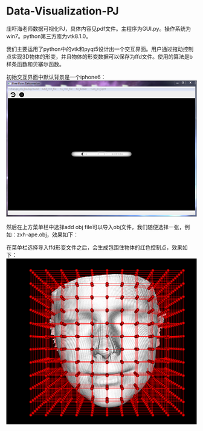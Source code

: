 # Data-Visualization-PJ

庄吓海老师数据可视化PJ，具体内容见pdf文件。主程序为GUI.py。操作系统为win7。python第三方库为vtk8.1.0。

我们主要运用了python中的vtk和pyqt5设计出一个交互界面。用户通过拖动控制点实现3D物体的形变，并且物体的形变数据可以保存为ffd文件。使用的算法是b样条函数和贝塞尔函数。

初始交互界面中默认背景是一个iphone6：
![Image text](https://github.com/James0231/Data-Visualization-PJ/blob/master/img-folder/1.png)

然后在上方菜单栏中选择add obj file可以导入obj文件，我们随便选择一张，例如：zxh-ape.obj，效果如下：

在菜单栏选择导入ffd形变文件之后，会生成包围住物体的红色控制点，效果如下：
![Image text](https://github.com/James0231/Data-Visualization-PJ/blob/master/img-folder/2.png)
